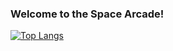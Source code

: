 ### Welcome to the Space Arcade!

[![Top Langs](https://github-readme-stats.vercel.app/api/top-langs/?username=ArcadeDan&theme=tokyonight&show_icons=true&exclude_repo=JoJo-s-Bizarre-Rimworld&layout=compact)](https://github.com/anuraghazra/github-readme-stats)
